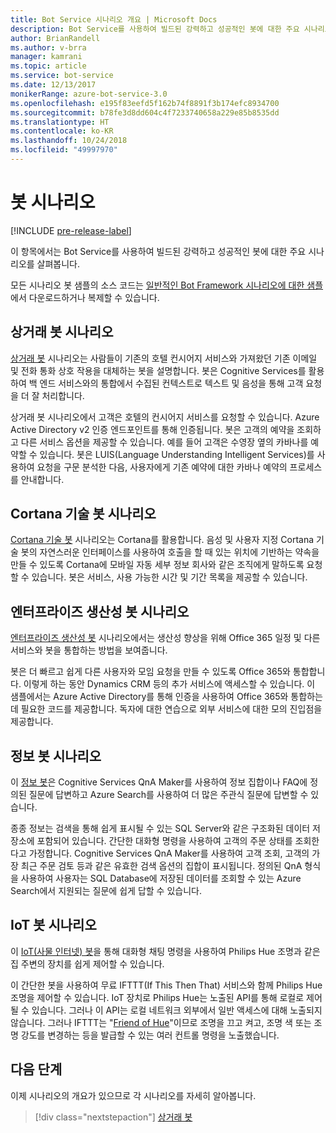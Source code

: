 ```yaml
---
title: Bot Service 시나리오 개요 | Microsoft Docs
description: Bot Service를 사용하여 빌드된 강력하고 성공적인 봇에 대한 주요 시나리오를 살펴봅니다.
author: BrianRandell
ms.author: v-brra
manager: kamrani
ms.topic: article
ms.service: bot-service
ms.date: 12/13/2017
monikerRange: azure-bot-service-3.0
ms.openlocfilehash: e195f83eefd5f162b74f8891f3b174efc8934700
ms.sourcegitcommit: b78fe3d8dd604c4f7233740658a229e85b8535dd
ms.translationtype: HT
ms.contentlocale: ko-KR
ms.lasthandoff: 10/24/2018
ms.locfileid: "49997970"
---
```

# <a name="bot-scenarios"></a>봇 시나리오

[!INCLUDE [pre-release-label](includes/pre-release-label-v3.md)]

이 항목에서는 Bot Service를 사용하여 빌드된 강력하고 성공적인 봇에 대한 주요 시나리오를 살펴봅니다.

모든 시나리오 봇 샘플의 소스 코드는 [일반적인 Bot Framework 시나리오에 대한 샘플](https://aka.ms/bot/scenarios)에서 다운로드하거나 복제할 수 있습니다.

## <a name="commerce-bot-scenario"></a>상거래 봇 시나리오
[상거래 봇](bot-service-scenario-commerce.md) 시나리오는 사람들이 기존의 호텔 컨시어지 서비스와 가져왔던 기존 이메일 및 전화 통화 상호 작용을 대체하는 봇을 설명합니다. 봇은 Cognitive Services를 활용하여 백 엔드 서비스와의 통합에서 수집된 컨텍스트로 텍스트 및 음성을 통해 고객 요청을 더 잘 처리합니다.

상거래 봇 시나리오에서 고객은 호텔의 컨시어지 서비스를 요청할 수 있습니다. Azure Active Directory v2 인증 엔드포인트를 통해 인증됩니다. 봇은 고객의 예약을 조회하고 다른 서비스 옵션을 제공할 수 있습니다. 예를 들어 고객은 수영장 옆의 카바나를 예약할 수 있습니다. 봇은 LUIS(Language Understanding Intelligent Services)를 사용하여 요청을 구문 분석한 다음, 사용자에게 기존 예약에 대한 카바나 예약의 프로세스를 안내합니다.

## <a name="cortana-skill-bot-scenario"></a>Cortana 기술 봇 시나리오
[Cortana 기술 봇](bot-service-scenario-cortana-skill.md) 시나리오는 Cortana를 활용합니다. 음성 및 사용자 지정 Cortana 기술 봇의 자연스러운 인터페이스를 사용하여 호출을 할 때 있는 위치에 기반하는 약속을 만들 수 있도록 Cortana에 모바일 자동 세부 정보 회사와 같은 조직에게 말하도록 요청할 수 있습니다. 봇은 서비스, 사용 가능한 시간 및 기간 목록을 제공할 수 있습니다.

## <a name="enterprise-productivity-bot-scenario"></a>엔터프라이즈 생산성 봇 시나리오
[엔터프라이즈 생산성 봇](bot-service-scenario-enterprise-productivity.md) 시나리오에서는 생산성 향상을 위해 Office 365 일정 및 다른 서비스와 봇을 통합하는 방법을 보여줍니다.

봇은 더 빠르고 쉽게 다른 사용자와 모임 요청을 만들 수 있도록 Office 365와 통합합니다. 이렇게 하는 동안 Dynamics CRM 등의 추가 서비스에 액세스할 수 있습니다. 이 샘플에서는 Azure Active Directory를 통해 인증을 사용하여 Office 365와 통합하는 데 필요한 코드를 제공합니다. 독자에 대한 연습으로 외부 서비스에 대한 모의 진입점을 제공합니다.

## <a name="information-bot-scenario"></a>정보 봇 시나리오
이 [정보 봇](bot-service-scenario-informational.md)은 Cognitive Services QnA Maker를 사용하여 정보 집합이나 FAQ에 정의된 질문에 답변하고 Azure Search를 사용하여 더 많은 주관식 질문에 답변할 수 있습니다.

종종 정보는 검색을 통해 쉽게 표시될 수 있는 SQL Server와 같은 구조화된 데이터 저장소에 포함되어 있습니다. 간단한 대화형 명령을 사용하여 고객의 주문 상태를 조회한다고 가정합니다. Cognitive Services QnA Maker를 사용하여 고객 조회, 고객의 가장 최근 주문 검토 등과 같은 유효한 검색 옵션의 집합이 표시됩니다. 정의된 QnA 형식을 사용하여 사용자는 SQL Database에 저장된 데이터를 조회할 수 있는 Azure Search에서 지원되는 질문에 쉽게 답할 수 있습니다.

## <a name="iot-bot-scenario"></a>IoT 봇 시나리오
이 [IoT(사물 인터넷) 봇](bot-service-scenario-internet-things.md)을 통해 대화형 채팅 명령을 사용하여 Philips Hue 조명과 같은 집 주변의 장치를 쉽게 제어할 수 있습니다.

이 간단한 봇을 사용하여 무료 IFTTT(If This Then That) 서비스와 함께 Philips Hue 조명을 제어할 수 있습니다. IoT 장치로 Philips Hue는 노출된 API를 통해 로컬로 제어될 수 있습니다. 그러나 이 API는 로컬 네트워크 외부에서 일반 액세스에 대해 노출되지 않습니다. 그러나 IFTTT는 "[Friend of Hue](http://www2.meethue.com/en-us/friends-of-hue/ifttt/)"이므로 조명을 끄고 켜고, 조명 색 또는 조명 강도를 변경하는 등을 발급할 수 있는 여러 컨트롤 명령을 노출했습니다.

## <a name="next-steps"></a>다음 단계
이제 시나리오의 개요가 있으므로 각 시나리오를 자세히 알아봅니다.

> [!div class="nextstepaction"]
> [상거래 봇](bot-service-scenario-commerce.md)
